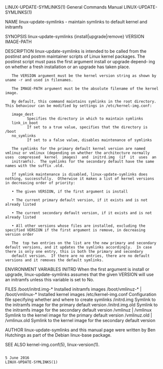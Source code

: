 LINUX-UPDATE-SYMLINKS(1)                                                                   General Commands Manual                                                                   LINUX-UPDATE-SYMLINKS(1)

NAME
       linux-update-symlinks - maintain symlinks to default kernel and initramfs

SYNOPSIS
       linux-update-symlinks {install|upgrade|remove} VERSION IMAGE-PATH

DESCRIPTION
       linux-update-symlinks  is intended to be called from the postinst and postrm maintainer scripts of Linux kernel packages.  The postinst script must pass the first argument install or upgrade depend‐
       ing on whether a fresh installation or an upgrade has taken place.

       The VERSION argument must be the kernel version string as shown by uname -r and used in filenames.

       The IMAGE-PATH argument must be the absolute filename of the kernel image.

       By default, this command maintains symlinks in the root directory.  This behaviour can be modified by settings in /etc/kernel-img.conf:

       image_dest
              Specifies the directory in which to maintain symlinks
       link_in_boot
              If set to a true value, specifies that the directory is /boot
       no_symlinks
              If set to a false value, disables maintenance of symlinks

       The symlinks for the primary default kernel version are named vmlinuz or vmlinux (depending on whether the architecture normally uses  compressed  kernel  images)  and  initrd.img  (if  it  uses  an
       initramfs).  The symlinks for the secondary default have the same names with the suffix .old.

       If symlink maintenance is disabled, linux-update-symlinks does nothing, successfully.  Otherwise it makes a list of kernel versions in decreasing order of priority:

       • The given VERSION, if the first argument is install

       • The current primary default version, if it exists and is not already listed

       • The current secondary default version, if it exists and is not already listed

       • All other versions whose files are installed, excluding the specified VERSION if the first argument is remove, in decreasing version order

       The  top two entries on the list are the new primary and secondary default versions, and it updates the symlinks accordingly.  In case there is only one entry, this is both the primary and secondary
       default version.  If there are no entries, there are no default versions and it removes the default symlinks.

ENVIRONMENT VARIABLES
       INITRD When the first argument is install or upgrade, linux-update-symlinks assumes that the given VERSION will use an initramfs unless this variable is set to No.

FILES
       /boot/initrd.img-*
              Installed initramfs images
       /boot/vmlinuz-* | /boot/vmlinux-*
              Installed kernel images
       /etc/kernel-img.conf
              Configuration file specifying whether and where to create symlinks
       /initrd.img
              Symlink to the initramfs image for the primary default version
       /initrd.img.old
              Symlink to the initramfs image for the secondary default version
       /vmlinuz | /vmlinux
              Symlink to the kernel image for the primary default version
       /vmlinuz.old | /vmlinux.old
              Symlink to the kernel image for the secondary default version

AUTHOR
       linux-update-symlinks and this manual page were written by Ben Hutchings as part of the Debian linux-base package.

SEE ALSO
       kernel-img.conf(5), linux-version(1).

                                                                                                 5 June 2016                                                                         LINUX-UPDATE-SYMLINKS(1)
